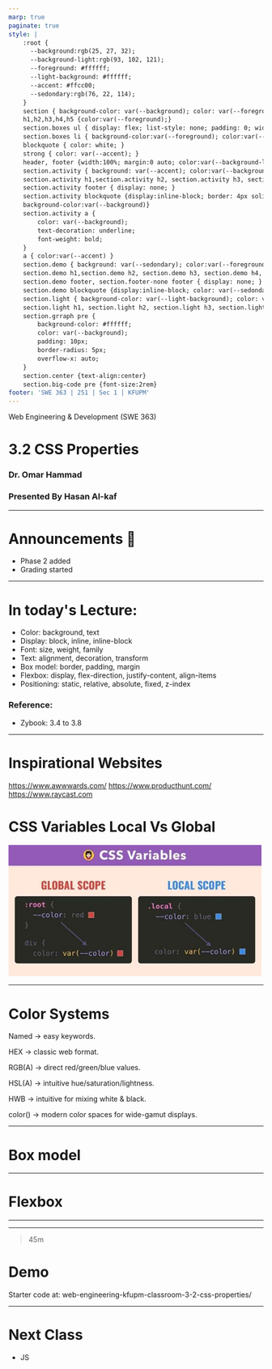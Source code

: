 ```yaml
---
marp: true
paginate: true
style: |
    :root {
      --background:rgb(25, 27, 32);
      --background-light:rgb(93, 102, 121);
      --foreground: #ffffff;
      --light-background: #ffffff;
      --accent: #ffcc00;
      --sedondary:rgb(76, 22, 114);
    }
    section { background-color: var(--background); color: var(--foreground); }
    h1,h2,h3,h4,h5 {color:var(--foreground);}
    section.boxes ul { display: flex; list-style: none; padding: 0; width: 100%; }
    section.boxes li { background-color:var(--foreground); color:var(--background); padding: 40px; margin: 10px; border-radius: 10px; flex: 1; text-align: center; }
    blockquote { color: white; }
    strong { color: var(--accent); }
    header, footer {width:100%; margin:0 auto; color:var(--background-light)}
    section.activity { background: var(--accent); color:var(--background)}
    section.activity h1,section.activity h2, section.activity h3, section.activity h4, section.activity h5 { color: var(--background) }
    section.activity footer { display: none; }
    section.activity blockquote {display:inline-block; border: 4px solid black; color: white; border-radius: 10px; 
    background-color:var(--background)}
    section.activity a {
        color: var(--background);
        text-decoration: underline;
        font-weight: bold;
    }
    a { color:var(--accent) }
    section.demo { background: var(--sedondary); color:var(--foreground)}
    section.demo h1,section.demo h2, section.demo h3, section.demo h4, section.demo h5 { color: var(--foreground) }
    section.demo footer, section.footer-none footer { display: none; }
    section.demo blockquote {display:inline-block; color: var(--sedondary); border-radius: 10px; background-color: var(--foreground)}
    section.light { background-color: var(--light-background); color: var(--background); }
    section.light h1, section.light h2, section.light h3, section.light h4, section.light h5 { color: var(--background); }
    section.grraph pre {
        background-color: #ffffff;
        color: var(--background);
        padding: 10px;
        border-radius: 5px;
        overflow-x: auto;
    }
    section.center {text-align:center}
    section.big-code pre {font-size:2rem}
footer: 'SWE 363 | 251 | Sec 1 | KFUPM'
---
```


<!-- 

Todays goals: 

 - Explain CSS properties: Color, Font, Box model, Flexbox, Positioning

 How:

 - Build in front of them 
 - When a concept comes up, show slides

 -->


Web Engineering & Development (SWE 363) 
# 3.2 CSS Properties
### Dr. Omar Hammad
### Presented By Hasan Al-kaf

---

# Announcements 📣
- Phase 2 added 
- Grading started 

---

# In today's Lecture: 

- Color: background, text 
- Display: block, inline, inline-block
- Font: size, weight, family
- Text: alignment, decoration, transform
- Box model: border, padding, margin
- Flexbox: display, flex-direction, justify-content, align-items
- Positioning: static, relative, absolute, fixed, z-index

### Reference: 
- Zybook: 3.4 to 3.8

---

# Inspirational Websites
https://www.awwwards.com/
https://www.producthunt.com/
https://www.raycast.com

# CSS Variables Local Vs Global
 <img src="img/CssVariable.jpg" alt="Css Variables" width="500">


---
# Color Systems

<p>Named &#8594; easy keywords.</p>
<p>HEX &#8594; classic web format.</p>
<p>RGB(A) &#8594; direct red/green/blue values.</p>
<p>HSL(A) &#8594; intuitive hue/saturation/lightness.</p>
<p>HWB &#8594; intuitive for mixing white &amp; black.</p>
<p>color() &#8594; modern color spaces for wide-gamut displays.</p>

---

# Box model 

---

# Flexbox 

---

---

<!-- _class: demo -->

>45m
# Demo
Starter code at: web-engineering-kfupm-classroom-3-2-css-properties/

---


# Next Class
- JS